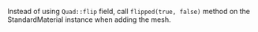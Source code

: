 Instead of using `Quad::flip` field, call `flipped(true, false)` method on the StandardMaterial instance when adding the mesh.
